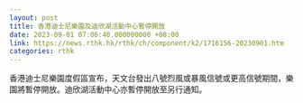```yaml
---
layout: post
title: 香港迪士尼樂園及迪欣湖活動中心暫停開放
date: 2023-09-01 07:06:40.000000000 +08:00
link: https://news.rthk.hk/rthk/ch/component/k2/1716156-20230901.htm
categories: rthk
---
```


香港迪士尼樂園度假區宣布，天文台發出八號烈風或暴風信號或更高信號期間，樂園將暫停開放。迪欣湖活動中心亦暫停開放至另行通知。
